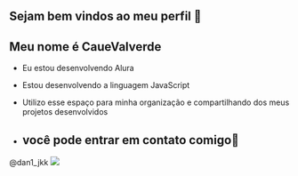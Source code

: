 ## Sejam bem vindos ao meu perfil 💙
## Meu nome é CaueValverde

- Eu estou desenvolvendo Alura
- Estou desenvolvendo a linguagem JavaScript
- Utilizo esse espaço para minha organização e compartilhando dos meus projetos desenvolvidos

- ## você pode entrar em contato comigo📧

 @dan1_jkk
![](https://media.tenor.com/H-Mkm2nMKYkAAAAM/spiderman-fortnite.gif)


